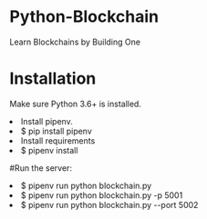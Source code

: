 # Python-Blockchain
Learn Blockchains by Building One

# Installation

Make sure Python 3.6+ is installed.
<li>Install pipenv.</li>
<li>$ pip install pipenv</li>
<li>Install requirements</li>
<li>$ pipenv install </li>

#Run the server:

<li>$ pipenv run python blockchain.py</li>
<li>$ pipenv run python blockchain.py -p 5001</li>
<li>$ pipenv run python blockchain.py --port 5002</li>
